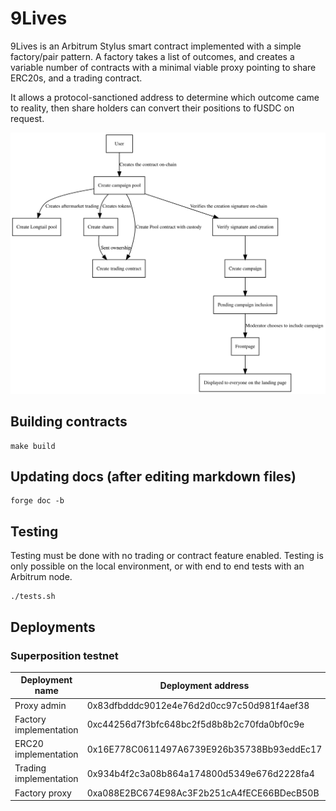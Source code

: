 
# 9Lives

9Lives is an Arbitrum Stylus smart contract implemented with a simple factory/pair
pattern. A factory takes a list of outcomes, and creates a variable number of contracts
with a minimal viable proxy pointing to share ERC20s, and a trading contract.

It allows a protocol-sanctioned address to determine which outcome came to reality,
then share holders can convert their positions to fUSDC on request.

![Diagram of the system](diagram.svg)

## Building contracts

	make build

## Updating docs (after editing markdown files)

	forge doc -b

## Testing

Testing must be done with no trading or contract feature enabled. Testing is only possible
on the local environment, or with end to end tests with an Arbitrum node.

	./tests.sh

## Deployments

### Superposition testnet

|    Deployment name     |              Deployment address            |
|------------------------|--------------------------------------------|
| Proxy admin            | 0x83dfbdddc9012e4e76d2d0cc97c50d981f4aef38 |
| Factory implementation | 0xc44256d7f3bfc648bc2f5d8b8b2c70fda0bf0c9e |
| ERC20 implementation   | 0x16E778C0611497A6739E926b35738Bb93eddEc17 |
| Trading implementation | 0x934b4f2c3a08b864a174800d5349e676d2228fa4 |
| Factory proxy          | 0xa088E2BC674E98Ac3F2b251cA4fECE66BDecB50B |

